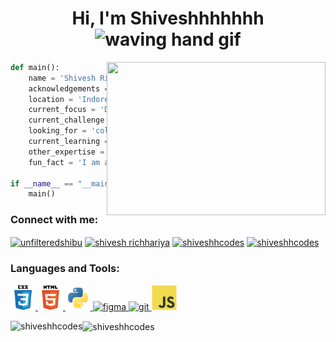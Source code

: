 <h1 align="center">Hi, I'm Shiveshhhhhhh <img src="https://user-images.githubusercontent.com/72663882/171687151-bb31c996-c9d2-49c8-b593-734946893b23.gif" alt="waving hand gif" aria-hidden="true" width="40" /></h1>

<img align="right" width="350" height="245" src="https://media.tenor.com/pT_eK7L76OEAAAAC/coding-computer-coding.gif" />

```python
def main():
    name = 'Shivesh Richhariya'
    acknowledgements = 'Software Developer'
    location = 'Indore, India'
    current_focus = 'Development, AI & ML'
    current_challenge = '100 days of code challenge'
    looking_for = 'collaborations for projects and internships'
    current_learning = 'DSA'
    other_expertise = 'startups and marketing'
    fun_fact = 'I am a good listener and developer.'

if __name__ == "__main__":
    main()

```
<h3 align="left">Connect with me:</h3>
<p align="left">
<a href="https://twitter.com/unfilteredshibu" target="blank"><img align="center" src="https://raw.githubusercontent.com/rahuldkjain/github-profile-readme-generator/master/src/images/icons/Social/twitter.svg" alt="unfilteredshibu" height="30" width="40" /></a>
<a href="https://linkedin.com/in/shivesh richhariya" target="blank"><img align="center" src="https://raw.githubusercontent.com/rahuldkjain/github-profile-readme-generator/master/src/images/icons/Social/linked-in-alt.svg" alt="shivesh richhariya" height="30" width="40" /></a>
<!-- <a href="https://stackoverflow.com/users/shiveshhcodes" target="blank"><img align="center" src="https://raw.githubusercontent.com/rahuldkjain/github-profile-readme-generator/master/src/images/icons/Social/stack-overflow.svg" alt="shiveshhcodes" height="30" width="40" /></a> -->
<!-- <a href="https://instagram.com/shiveshhhhhhh" target="blank"><img align="center" src="https://raw.githubusercontent.com/rahuldkjain/github-profile-readme-generator/master/src/images/icons/Social/instagram.svg" alt="shiveshhhhhhh" height="30" width="40" /></a> -->
<a href="https://www.leetcode.com/shiveshhcodes" target="blank"><img align="center" src="https://raw.githubusercontent.com/rahuldkjain/github-profile-readme-generator/master/src/images/icons/Social/leet-code.svg" alt="shiveshhcodes" height="30" width="40" /></a>
<a href="https://www.hackerrank.com/shiveshdeveloper" target="blank"><img align="center" src="https://raw.githubusercontent.com/rahuldkjain/github-profile-readme-generator/master/src/images/icons/Social/hackerrank.svg" alt="shiveshhcodes" height="30" width="40" /></a>
</p>
<h3 align="left">Languages and Tools:</h3>
<p align="left"> 
<!--     <a href="https://www.w3schools.com/cpp/" target="_blank" rel="noreferrer">
        <img src="https://raw.githubusercontent.com/devicons/devicon/master/icons/cplusplus/cplusplus-original.svg" alt="cplusplus" width="40" height="40"/> -->
    </a> 
    <a href="https://www.w3schools.com/css/" target="_blank" rel="noreferrer">
        <img src="https://raw.githubusercontent.com/devicons/devicon/master/icons/css3/css3-original-wordmark.svg" alt="css3" width="40" height="40"/>
    </a> 
    <a href="https://www.w3.org/html/" target="_blank" rel="noreferrer">
        <img src="https://raw.githubusercontent.com/devicons/devicon/master/icons/html5/html5-original-wordmark.svg" alt="html5" width="40" height="40"/>
    </a> 
    <a href="https://www.python.org" target="_blank" rel="noreferrer">
        <img src="https://raw.githubusercontent.com/devicons/devicon/master/icons/python/python-original.svg" alt="python" width="40" height="40"/>
    </a>
    <a href="https://www.figma.com/" target="_blank" rel="noreferrer">
        <img src="https://www.vectorlogo.zone/logos/figma/figma-icon.svg" alt="figma" width="40" height="40"/>
    </a>
    <a href="https://git-scm.com/" target="_blank" rel="noreferrer">
        <img src="https://www.vectorlogo.zone/logos/git-scm/git-scm-icon.svg" alt="git" width="40" height="40"/>
    </a>
    <a href="https://developer.mozilla.org/en-US/docs/Web/JavaScript" target="_blank" rel="noreferrer">
        <img src="https://raw.githubusercontent.com/devicons/devicon/master/icons/javascript/javascript-original.svg" alt="javascript" width="40" height="40"/>
    </a>
</p>
<p><img align="left" src="https://github-readme-stats.vercel.app/api/top-langs?username=shiveshhcodes&show_icons=true&locale=en&layout=compact" alt="shiveshhcodes" /></p>
<!-- <p>&nbsp;<img align="center" src="https://github-readme-stats.vercel.app/api?username=shiveshhcodes&show_icons=true&locale=en" alt="shiveshhcodes" /></p> -->
<p><img align="center" src="https://github-readme-streak-stats.herokuapp.com/?user=shiveshhcodes&" alt="shiveshhcodes" /></p>
